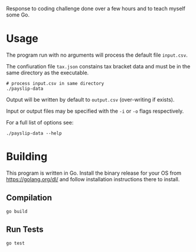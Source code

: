Response to coding challenge done over a few hours and to teach myself some Go.

# Usage

The program run with no arguments will process the default file `input.csv`.

The confiuration file `tax.json` constains tax bracket data and must be in the same directory as the executable.

```
# process input.csv in same directory
./payslip-data
```

Output will be written by default to `output.csv` (over-writing if exists).

Input or output files may be specified with the `-i` or `-o` flags respectively.

For a full list of options see:
```
./payslip-data --help
```

# Building

This program is written in Go. Install the binary release for your OS from https://golang.org/dl/ and follow installation instructions there to install.

## Compilation
```
go build
```

## Run Tests
```
go test
```
